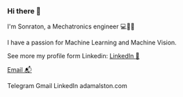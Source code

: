 ### Hi there 👋

I'm Sonraton, a Mechatronics engineer 💻🍲🥡

I have a passion for Machine Learning and Machine Vision.

See more my profile form Linkedin:
[LinkedIn 💼](https://www.linkedin.com/in/sonraton-noppakunposawang-321a88253/)

[Email 📬](sonraton.n@gmail.com)

Telegram Gmail LinkedIn adamalston.com
